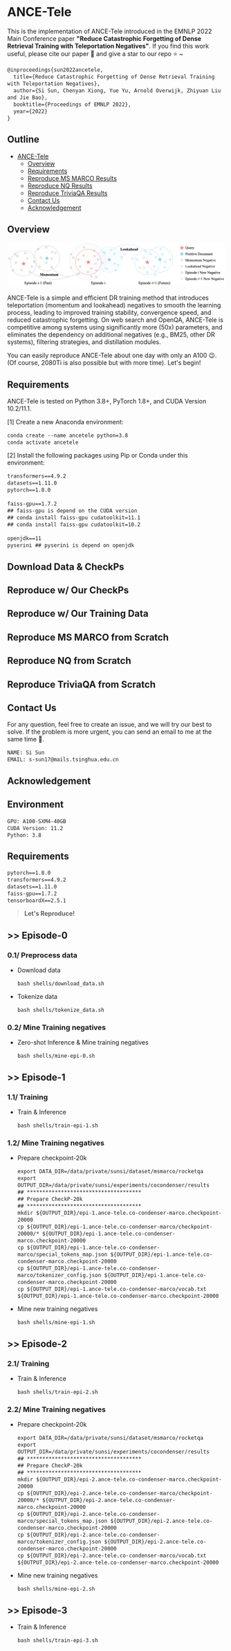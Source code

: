 # ANCE-Tele

This is the implementation of ANCE-Tele introduced in the EMNLP 2022 Main Conference paper **"Reduce Catastrophic Forgetting of Dense Retrieval Training with Teleportation Negatives"**. If you find this work useful, please cite our paper 🤗 and give a star to our repo ⭐️ ~ 

```
@inproceedings{sun2022ancetele,
  title={Reduce Catastrophic Forgetting of Dense Retrieval Training with Teleportation Negatives},
  author={Si Sun, Chenyan Xiong, Yue Yu, Arnold Overwijk, Zhiyuan Liu and Jie Bao},
  booktitle={Proceedings of EMNLP 2022},
  year={2022}
}
```
## Outline

- [ANCE-Tele](#ance-tele)
  - [Overview](#overview)
  - [Requirements](#requirements)
  - [Reproduce MS MARCO Results](#reproduce-ms-marco-results)
  - [Reproduce NQ Results](#reproduce-nq-results)
  - [Reproduce TriviaQA Results](#reproduce-triviaqa-results)
  - [Contact Us](#acknowledgement)
  - [Acknowledgement](#acknowledgement)

  

## Overview

<img src="framework.jpeg">

ANCE-Tele is a simple and efficient DR training method that introduces teleportation (momentum and lookahead) negatives to smooth the learning process, leading to improved training stability, convergence speed, and reduced catastrophic forgetting. On web search and OpenQA, ANCE-Tele is competitive among systems using significantly more (50x) parameters, and eliminates the dependency on additional negatives (e.g., BM25, other DR systems), filtering strategies, and distillation modules. 
 
You can easily reproduce ANCE-Tele about one day with only an A100 😉. (Of course, 2080Ti is also possible but with more time). Let's begin!


## Requirements

ANCE-Tele is tested on Python 3.8+, PyTorch 1.8+, and CUDA Version 10.2/11.1.

[1] Create a new Anaconda environment:

```
conda create --name ancetele python=3.8
conda activate ancetele
```

[2] Install the following packages using Pip or Conda under this environment:
```
transformers==4.9.2
datasets==1.11.0
pytorch==1.8.0

faiss-gpu==1.7.2
## faiss-gpu is depend on the CUDA version
## conda install faiss-gpu cudatoolkit=11.1
## conda install faiss-gpu cudatoolkit=10.2

openjdk==11
pyserini ## pyserini is depend on openjdk
```


## Download Data & CheckPs

## Reproduce w/ Our CheckPs

## Reproduce w/ Our Training Data


## Reproduce MS MARCO from Scratch

## Reproduce NQ from Scratch


## Reproduce TriviaQA from Scratch



## Contact Us

For any question, feel free to create an issue, and we will try our best to solve. If the problem is more urgent, you can send an email to me at the same time 🤗.

```
NAME: Si Sun
EMAIL: s-sun17@mails.tsinghua.edu.cn
```

## Acknowledgement


## Environment

```
GPU: A100-SXM4-40GB
CUDA Version: 11.2
Python: 3.8
```
## Requirements

```
pytorch==1.8.0
transformers==4.9.2
datasets==1.11.0
faiss-gpu==1.7.2
tensorboardX==2.5.1
```


> **Let's Reproduce!**


## >> Episode-0

### 0.1/ Preprocess data

* Download data
  ```
  bash shells/download_data.sh
  ```

* Tokenize data
  ```
  bash shells/tokenize_data.sh
  ```

### 0.2/ Mine Training negatives

* Zero-shot Inference & Mine training negatives

  ```
  bash shells/mine-epi-0.sh
  ```


## >> Episode-1

### 1.1/ Training

* Train & Inference

  ```
  bash shells/train-epi-1.sh
  ```

### 1.2/ Mine Training negatives

* Prepare checkpoint-20k
  ```
  export DATA_DIR=/data/private/sunsi/dataset/msmarco/rocketqa
  export OUTPUT_DIR=/data/private/sunsi/experiments/cocondenser/results
  ## *************************************
  ## Prepare CheckP-20k
  ## *************************************
  mkdir ${OUTPUT_DIR}/epi-1.ance-tele.co-condenser-marco.checkpoint-20000
  cp ${OUTPUT_DIR}/epi-1.ance-tele.co-condenser-marco/checkpoint-20000/* ${OUTPUT_DIR}/epi-1.ance-tele.co-condenser-marco.checkpoint-20000
  cp ${OUTPUT_DIR}/epi-1.ance-tele.co-condenser-marco/special_tokens_map.json ${OUTPUT_DIR}/epi-1.ance-tele.co-condenser-marco.checkpoint-20000
  cp ${OUTPUT_DIR}/epi-1.ance-tele.co-condenser-marco/tokenizer_config.json ${OUTPUT_DIR}/epi-1.ance-tele.co-condenser-marco.checkpoint-20000
  cp ${OUTPUT_DIR}/epi-1.ance-tele.co-condenser-marco/vocab.txt ${OUTPUT_DIR}/epi-1.ance-tele.co-condenser-marco.checkpoint-20000
  ```

* Mine new training negatives
  ```
  bash shells/mine-epi-1.sh
  ```

## >> Episode-2

### 2.1/ Training

* Train & Inference

  ```
  bash shells/train-epi-2.sh
  ```


### 2.2/ Mine Training negatives

* Prepare checkpoint-20k
  ```
  export DATA_DIR=/data/private/sunsi/dataset/msmarco/rocketqa
  export OUTPUT_DIR=/data/private/sunsi/experiments/cocondenser/results
  ## *************************************
  ## Prepare CheckP-20k
  ## *************************************
  mkdir ${OUTPUT_DIR}/epi-2.ance-tele.co-condenser-marco.checkpoint-20000
  cp ${OUTPUT_DIR}/epi-2.ance-tele.co-condenser-marco/checkpoint-20000/* ${OUTPUT_DIR}/epi-2.ance-tele.co-condenser-marco.checkpoint-20000
  cp ${OUTPUT_DIR}/epi-2.ance-tele.co-condenser-marco/special_tokens_map.json ${OUTPUT_DIR}/epi-2.ance-tele.co-condenser-marco.checkpoint-20000
  cp ${OUTPUT_DIR}/epi-2.ance-tele.co-condenser-marco/tokenizer_config.json ${OUTPUT_DIR}/epi-2.ance-tele.co-condenser-marco.checkpoint-20000
  cp ${OUTPUT_DIR}/epi-2.ance-tele.co-condenser-marco/vocab.txt ${OUTPUT_DIR}/epi-2.ance-tele.co-condenser-marco.checkpoint-20000
  ```


* Mine new training negatives
  ```
  bash shells/mine-epi-2.sh
  ```

## >> Episode-3

* Train & Inference

  ```
  bash shells/train-epi-3.sh
  ```

